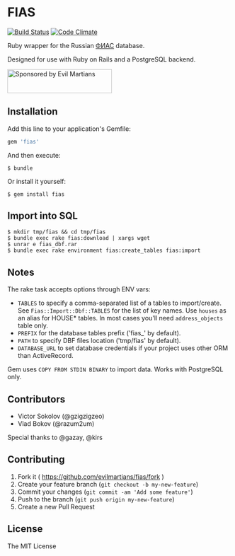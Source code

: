 # FIAS

[![Build Status](https://travis-ci.org/evilmartians/fias.svg)](http://travis-ci.org/evilmartians/fias)
[![Code Climate](https://codeclimate.com/github/evilmartians/fias/badges/gpa.svg)](https://codeclimate.com/github/evilmartians/fias)

Ruby wrapper for the Russian [ФИАС](http://fias.nalog.ru) database.

Designed for use with Ruby on Rails and a PostgreSQL backend.

<a href="https://evilmartians.com/?utm_source=fias-gem">
<img src="https://evilmartians.com/badges/sponsored-by-evil-martians.svg" alt="Sponsored by Evil Martians" width="236" height="54">
</a>

## Installation

Add this line to your application's Gemfile:

```ruby
gem 'fias'
```

And then execute:

    $ bundle

Or install it yourself:

    $ gem install fias

## Import into SQL

    $ mkdir tmp/fias && cd tmp/fias
    $ bundle exec rake fias:download | xargs wget
    $ unrar e fias_dbf.rar
    $ bundle exec rake environment fias:create_tables fias:import

## Notes

The rake task accepts options through ENV vars:

* `TABLES` to specify a comma-separated list of a tables to import/create. See `Fias::Import::Dbf::TABLES` for the list of key names. Use `houses` as an alias for HOUSE* tables. In most cases you'll need `address_objects` table only.
* `PREFIX` for the database tables prefix ('fias_' by default).
* `PATH` to specify DBF files location ('tmp/fias' by default).
* `DATABASE_URL` to set database credentials if your project uses other ORM than ActiveRecord.

Gem uses `COPY FROM STDIN BINARY` to import data. Works with PostgreSQL only.

## Contributors

* Victor Sokolov (@gzigzigzeo)
* Vlad Bokov (@razum2um)

Special thanks to @gazay, @kirs

## Contributing

1. Fork it ( https://github.com/evilmartians/fias/fork )
2. Create your feature branch (`git checkout -b my-new-feature`)
3. Commit your changes (`git commit -am 'Add some feature'`)
4. Push to the branch (`git push origin my-new-feature`)
5. Create a new Pull Request


## License

The MIT License
